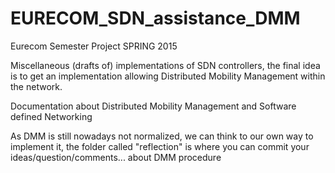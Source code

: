# EURECOM_SDN_assistance_DMM

Eurecom Semester Project SPRING 2015

Miscellaneous (drafts of) implementations of SDN controllers, the
final idea is to get an implementation allowing Distributed Mobility
Management within the network.

Documentation about Distributed Mobility Management and Software
defined Networking

As DMM is still nowadays not normalized, we can think to our own way
to implement it, the folder called "reflection" is where you can
commit your ideas/question/comments... about DMM procedure